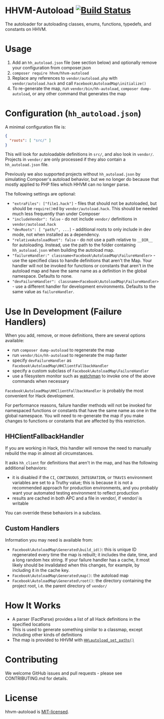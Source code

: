 HHVM-Autoload [![Build Status](https://travis-ci.org/hhvm/hhvm-autoload.svg?branch=master)](https://travis-ci.org/hhvm/hhvm-autoload)
=============
The autoloader for autoloading classes, enums, functions, typedefs, and constants on HHVM.

Usage
=====

1. Add an `hh_autoload.json` file (see section below) and optionally remove your configuration from composer.json
2. `composer require hhvm/hhvm-autoload`
3. Replace any references to `vendor/autoload.php` with  `vendor/autoload.hack` and call `Facebook\AutoloadMap\initialize()`
4. To re-generate the map, run `vendor/bin/hh-autoload`, `composer dump-autoload`, or any other command that generates the map

Configuration (`hh_autoload.json`)
==================================

A minimal configuration file is:

```JSON
{
  "roots": [ "src/" ]
}
```

This will look for autoloadable definitions in `src/`, and also look in `vendor/`.
Projects in `vendor/` are only processed if they also contain a `hh_autoload.json` file.

Previously we also supported projects without `hh_autoload.json` by simulating Composer's autoload behavior, but we no longer do because that mostly applied to PHP files which HHVM can no longer parse.

The following settings are optional:

 - `"extraFiles": ["file1.hack"]` - files that should not be autoloaded, but should be `require()`ed by `vendor/autoload.hack`. This should be needed much less frequently than under Composer
 - `"includeVendor": false` - do not include `vendor/` definitions in `vendor/autoload.hack`
 - `"devRoots": [ "path/", ...]` - additional roots to only include in dev mode, not when installed as a dependency.
 - `"relativeAutoloadRoot": false` - do not use a path relative to `__DIR__` for autoloading. Instead, use the path to the folder containing `hh_autoload.json` when building the autoload map.
 - `"failureHandler:" classname<Facebook\AutoloadMap\FailureHandler>` - use the specified class to handle definitions that aren't the Map. Your handler will not be invoked for functions or constants
   that aren't in the autoload map and have the same name as a definition in the global namespace. Defaults to none.
 - `"devFailureHandler": classname<Facebook\AutoloadMap\FailureHandler>` - use a different handler for development environments. Defaults to the same value as `failureHandler`.

Use In Development (Failure Handlers)
=====================================

When you add, remove, or move definitions, there are several options available:

 - run `composer dump-autoload` to regenerate the map
 - run `vendor/bin/hh-autoload` to regenerate the map faster
 - specify `devFailureHandler` as `Facebook\AutoloadMap\HHClientFallbackHandler`
 - specify a custom subclass of `Facebook\AutoloadMap\FailureHandler`
 - use a filesystem monitor such as
   [watchman](https://facebook.github.io/watchman/) to invoke one of the above
   commands when necessary

`Facebook\AutoloadMap\HHClientFallbackHandler` is probably the most
convenient for Hack development.

For performance reasons, failure handler methods will not be invoked for
namespaced functions or constants that have the same name as one in the
global namespace. You will need to re-generate the map if you make changes
to functions or constants that are affected by this restriction.

HHClientFallbackHandler
-----------------------

If you are working in Hack, this handler will remove the need to manually
rebuild the map in almost all circumstances.

It asks `hh_client` for definitions that aren't in the map, and has the
following additional behaviors:

 - it is disabled if the `CI`, `CONTINUOUS_INTEGRATION`, or `TRAVIS`
   environment variables are set to a Truthy value; this is because it
   is not a recommended approach for production environments, and you
   probably want your automated testing environment to reflect
   production
 - results are cached in both APC and a file in vendor/, if vendor/ is
   writable

You can override these behaviors in a subclass.

Custom Handlers
---------------

Information you may need is available from:

 - `Facebook\AutoloadMap\Generated\build_id()`: this is unique ID
    regenerated every time the map is rebuilt; it includes the date,
    time, and a long random hex string. If your failure handler has a
    cache, it most likely should be invalidated when this changes, for
    example, by including it in the cache key.
 - `Facebook\AutoloadMap\Generated\map()`: the autoload map
 - `Facebook\AutoloadMap\Generated\root()`: the directory containing the
    project root, i.e. the parent directory of `vendor/`

How It Works
============

 - A parser (FactParse) provides a list of all Hack definitions in the specified locations
 - This is used to generate something similar to a classmap, except including other kinds of definitions
 - The map is provided to HHVM with [`HH\autoload_set_paths()`](https://docs.hhvm.com/hack/reference/function/HH.autoload_set_paths/)

Contributing
============

We welcome GitHub issues and pull requests - please see CONTRIBUTING.md for details.

License
=======

hhvm-autoload is [MIT-licensed](LICENSE).
